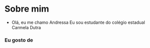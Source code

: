 # Sobre mim
- Olá, eu me chamo Andressa
Eu sou estudante do colégio estadual Carmela Dutra

### Eu gosto de
